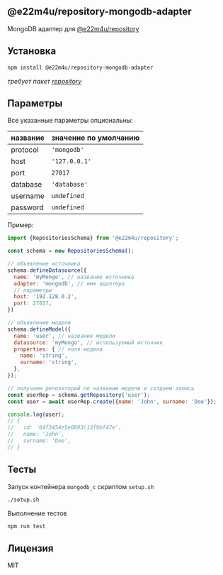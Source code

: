 ## @e22m4u/repository-mongodb-adapter

MongoDB адаптер для [@e22m4u/repository](https://www.npmjs.com/package/@e22m4u/repository)  

## Установка


```bash
npm install @e22m4u/repository-mongodb-adapter
```

*требует пакет [repository](https://www.npmjs.com/package/@e22m4u/repository)*

## Параметры

Все указанные параметры опциональны:

| название | значение по умолчанию |
|----------|-----------------------|
| protocol | `'mongodb'`           |
| host     | `'127.0.0.1'`         |
| port     | `27017`               |
| database | `'database'`          |
| username | `undefined`           |
| password | `undefined`           |

Пример:

```js
import {RepositoriesSchema} from '@e22m4u/repository';

const schema = new RepositoriesSchema();

// объявление источника
schema.defineDatasource({
  name: 'myMongo', // название источника
  adapter: 'mongodb', // имя адаптера
  // параметры
  host: '192.128.0.2',
  port: 27017,
})

// объявление модели
schema.defineModel({
  name: 'user', // название модели
  datasource: 'myMongo', // используемый источник
  properties: { // поля модели
    name: 'string',
    surname: 'string',
  },
});

// получаем репозиторий по названию модели и создаем запись
const userRep = schema.getRepository('user');
const user = await userRep.create({name: 'John', surname: 'Doe'});

console.log(user);
// {
//   id: '64f3454e5e0893c13f9bf47e',
//   name: 'John',
//   surname: 'Doe',
// }
```

## Тесты

Запуск контейнера `mongodb_c` скриптом `setup.sh`

```bash
./setup.sh
```

Выполнение тестов

```bash
npm run test
```

## Лицензия

MIT
